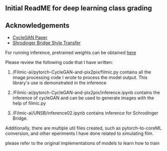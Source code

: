 
## Initial ReadME for deep learning class grading

## Acknowledgements

 - [CycleGAN Paper](https://arxiv.org/abs/1703.10593)
 - [Shrodinger Bridge Style Transfer](https://arxiv.org/html/2305.15086v3)


For running inference, pretrained weights can be obtained [here](https://drive.google.com/drive/folders/1quxKnOvxVHPVaXo-K-gNmRQ1sFGfDtFX?usp=drive_link)

Please review the following code that I have written: 
1. /Filmic-ai/pytorch-CycleGAN-and-pix2pix/filmic.py contains all the image processing code I wrote to process the model output. This library's use is demonstrated in the inference
2. /Filmic-ai/pytorch-CycleGAN-and-pix2pix/inference.ipynb contains the inference of cycleGAN and can be used to generate images with the help of filmic.py

3. /Filmic-ai/UNSB/inference02.ipynb contains inference for Schrodinger Bridge.

Additionally, there are multiple util files created, such as pytorch-to-coreML conversion, and other eperiments I have done related to simulating film.

please refer to the original implementations of models to learn how to train